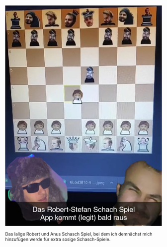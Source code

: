 ![./preview.png](./preview.png)

Das lalige Robert und Anus Schasch Spiel, bei dem ich demnächst mich
hinzufügen werde für extra sosige Schasch-Spiele.
